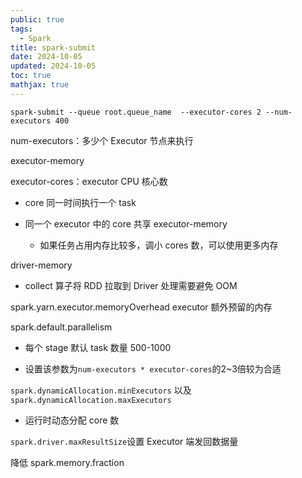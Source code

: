 ```yaml
---
public: true
tags:
  - Spark
title: spark-submit
date: 2024-10-05
updated: 2024-10-05
toc: true
mathjax: true
---
```


`spark-submit --queue root.queue_name  --executor-cores 2 --num-executors 400`

num-executors：多少个 Executor 节点来执行

executor-memory

executor-cores：executor CPU 核心数

  + core 同一时间执行一个 task

  + 同一个 executor 中的 core 共享 executor-memory

    + 如果任务占用内存比较多，调小 cores 数，可以使用更多内存

driver-memory

  + collect 算子将 RDD 拉取到 Driver 处理需要避免 OOM

spark.yarn.executor.memoryOverhead executor 额外预留的内存

spark.default.parallelism

  + 每个 stage 默认 task 数量 500-1000

  + 设置该参数为`num-executors * executor-cores`的2~3倍较为合适

`spark.dynamicAllocation.minExecutors` 以及 `spark.dynamicAllocation.maxExecutors`

  + 运行时动态分配 core 数

`spark.driver.maxResultSize`设置 Executor 端发回数据量 


降低 spark.memory.fraction

